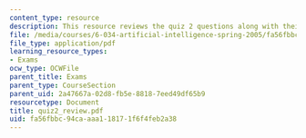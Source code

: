 ```yaml
---
content_type: resource
description: This resource reviews the quiz 2 questions along with their grading points.
file: /media/courses/6-034-artificial-intelligence-spring-2005/fa56fbbc94caaaa118171f6f4feb2a38_quiz2_review.pdf
file_type: application/pdf
learning_resource_types:
- Exams
ocw_type: OCWFile
parent_title: Exams
parent_type: CourseSection
parent_uid: 2a47667a-02d8-fb5e-8818-7eed49df65b9
resourcetype: Document
title: quiz2_review.pdf
uid: fa56fbbc-94ca-aaa1-1817-1f6f4feb2a38
---
```

